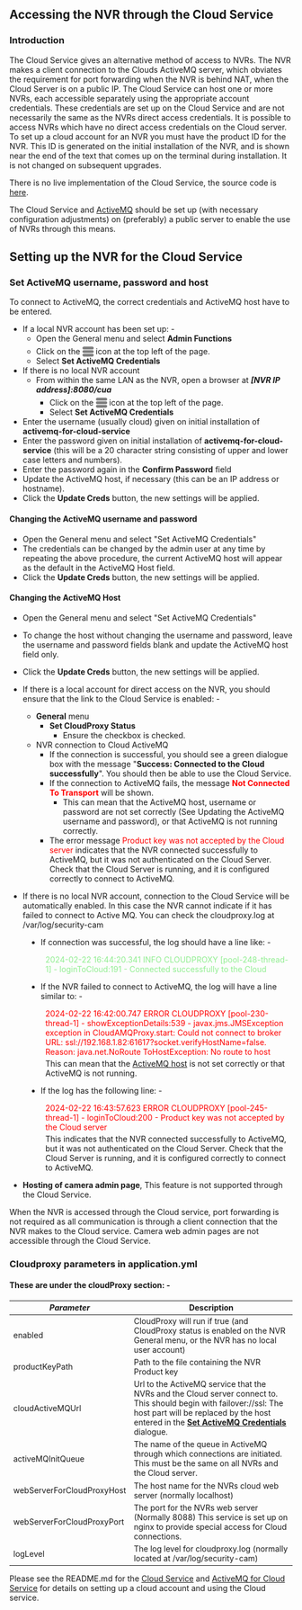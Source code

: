 ## Accessing the NVR through the Cloud Service

### Introduction

The Cloud Service gives an alternative method of access to NVRs. The NVR makes a client
connection to the Clouds ActiveMQ server, which obviates the requirement
for port forwarding when the NVR is behind NAT, when the Cloud Server is on a public IP.
The Cloud Service can host one or more NVRs, each accessible separately
using the appropriate account credentials. These credentials are set up on the Cloud
Service and are not necessarily the same as the NVRs direct access
credentials. It is possible to access NVRs which have no direct
access credentials on the Cloud server. To set up a cloud account for an NVR
you must have the product ID for the NVR. This ID is generated on the initial
installation of the NVR, and is shown near the end of the text that comes
up on the terminal during installation. It is not changed on subsequent upgrades.

There is no live implementation of the Cloud Service, the source code
is <a href="https://github.com/richard-austin/cloud-server">here</a>.

The Cloud Service and <a href="https://github.com/richard-austin/activemq-for-cloud-service">ActiveMQ</a> should be set
up
(with necessary configuration adjustments) on (preferably) a public server to enable the
use of NVRs through this means.
## Setting up the NVR for the Cloud Service
### <div id="set-amq-params">Set ActiveMQ username, password and host</div>
To connect to ActiveMQ, the correct credentials and ActiveMQ host have to be entered. 
* If a local NVR account has been set up: -
  * Open the General menu and select **Admin Functions**
  * Click on the <img src="README.images/hamburger-2-svgrepo-com.svg" width="20"  style="position: relative; top: 5px"></img> icon at the top left of the page.
  * Select **Set ActiveMQ Credentials**
* If there is no local NVR account
  * From within the same LAN as the NVR, open a browser at ***[NVR IP address]:8080/cua***
    * Click on the <img src="README.images/hamburger-2-svgrepo-com.svg" width="20"  style="position: relative; top: 5px"></img> icon at the top left of the page.
    * Select **Set ActiveMQ Credentials**
* Enter the username (usually cloud) given on initial installation of **activemq-for-cloud-service**
* Enter the password given on initial installation of **activemq-for-cloud-service** (this will be a 20 character
  string consisting of upper and lower case letters and numbers).
* Enter the password again in the **Confirm Password** field
* Update the ActiveMQ host, if necessary (this can be an IP address or hostname).
* Click the **Update Creds** button, the new settings will be applied.
#### Changing the ActiveMQ username and password
* Open the General menu and select "Set ActiveMQ Credentials"
* The credentials can be changed by the admin user at any time by repeating the above procedure, the current ActiveMQ
  host will appear as the default in the ActiveMQ Host field.
* Click the **Update Creds** button, the new settings will be applied.
#### <div id="amq-host">Changing the ActiveMQ Host</div>
* Open the General menu and select "Set ActiveMQ Credentials"
* To change the host without changing the username and password, leave the username and password fields blank
  and update the ActiveMQ host field only.
* Click the **Update Creds** button, the new settings will be applied.
* If there is a local account for direct access on the NVR, you should ensure that
  the link to the Cloud Service is enabled: -
    * **General** menu
        * **Set CloudProxy Status**
            * Ensure the checkbox is checked.
  * NVR connection to Cloud ActiveMQ
      * If the connection is successful, you should see a green dialogue box
  with the message "**Success: Connected to the Cloud successfully**". 
  You should then be able to use the Cloud Service. 
      * If the connection to ActiveMQ fails, the message <span style="color: red; font-weight: bold">Not Connected To
        Transport</span> will be shown.
         * This can mean that the ActiveMQ host, username or password are not set correctly (See Updating the ActiveMQ username and password), 
           or that ActiveMQ is not running correctly.
      * The error message <span style="color: red">Product key was not accepted by the Cloud server</span>
        indicates that the NVR connected successfully to ActiveMQ, but it was not authenticated on the Cloud Server. Check that the Cloud Server is running, and it is configured correctly to connect to ActiveMQ.

* If there is no local NVR account, connection to the Cloud Service will be automatically enabled. 
In this case the NVR cannot indicate if it has failed to connect to Active MQ.
You can check the cloudproxy.log at /var/log/security-cam
<div style="margin-left: 2rem">

* If connection was successful, the log should have a line like: -
<div style="color: lightgreen; margin-left: 2rem">2024-02-22 16:44:20.341 INFO  CLOUDPROXY [pool-248-thread-1] - loginToCloud:191 - Connected successfully to the Cloud</div>
   
* If the NVR failed to connect to ActiveMQ, the log will have a line similar to: - 

<div style="color: red; margin-left: 2rem">2024-02-22 16:42:00.747 ERROR CLOUDPROXY [pool-230-thread-1] - showExceptionDetails:539 - javax.jms.JMSException exception in CloudAMQProxy.start: Could not connect to broker URL: ssl://192.168.1.82:61617?socket.verifyHostName=false. Reason: java.net.NoRoute
     ToHostException: No route to host</div>
<div style="margin-left: 2rem; margin-top: 0.25rem">This can mean that the <a href="#amq-host">ActiveMQ host</a> is not set correctly or that 
  ActiveMQ is not running.</div>

* If the log has the following line: -
<div style="color: red; margin-left: 2rem">2024-02-22 16:43:57.623 ERROR CLOUDPROXY [pool-245-thread-1] - loginToCloud:200 - Product key was not accepted by the Cloud server</div>
<div style="margin-left: 2rem; margin-top: 0.25rem">This indicates that the NVR connected successfully to ActiveMQ, but it was not authenticated on the Cloud Server. 
Check that the Cloud Server is running, and it is configured correctly to connect to ActiveMQ.</div>
</div>

* **Hosting of camera admin page**, This feature is not supported through the Cloud Service.

When the NVR is accessed through the Cloud service, port forwarding is not required
as all communication is through a client connection that the NVR makes to the
Cloud service. Camera web admin pages are not accessible through the Cloud Service.

### Cloudproxy parameters in application.yml

#### These are under the cloudProxy section: -

| *Parameter*                | Description                                                                                                                                                                                                                                      |
|----------------------------|--------------------------------------------------------------------------------------------------------------------------------------------------------------------------------------------------------------------------------------------------|
| enabled                    | CloudProxy will run if true (and CloudProxy status is enabled on the NVR General menu, or the NVR has no local user account)                                                                                                                     |
| productKeyPath             | Path to the file containing the NVR Product key                                                                                                                                                                                                  |
| cloudActiveMQUrl           | Url to the ActiveMQ service that the NVRs and the Cloud server connect to. This should begin with failover://ssl: The host part will be replaced by the host entered in the **<a href="#set-amq-params">Set ActiveMQ Credentials</a>** dialogue. |
| activeMQInitQueue          | The name of the queue in ActiveMQ through which connections are initiated. This must be the same on all NVRs and the Cloud server.                                                                                                               |
| webServerForCloudProxyHost | The host name for the NVRs cloud web server (normally localhost)                                                                                                                                                                                 |
| webServerForCloudProxyPort | The port for the NVRs web server (Normally 8088) This service is set up on nginx to provide special access for Cloud connections.                                                                                                                | 
| logLevel                   | The log level for cloudproxy.log (normally located at /var/log/security-cam)                                                                                                                                                                     |

Please see the README.md for the <a href="https://github.com/richard-austin/cloud-server">Cloud Service</a> and <a href="https://github.com/richard-austin/activemq-for-cloud-service">ActiveMQ for Cloud Service</a> for details on setting up a cloud account and using the Cloud service.

